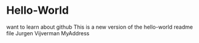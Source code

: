 # Hello-World
want to learn about github
This is a new version of the hello-world readme file
Jurgen Vijverman
MyAddress
